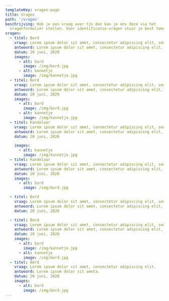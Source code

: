 ```yaml
---
templateKey: vragen-page
title: Vragen
path: '/vragen'
beschrijving: Heb je een vraag over tin dan kan je ons deze via het
  vragenformulier stellen. Voor identificatie-vragen stuur je best twee foto's van het stuk en de hierop aangebrachte merken. De Vlaamse Tinvereniging geeft geen waardebepalingen.
vragen:
  - titel: Bord
    vraag: Lorem ipsum dolor sit amet, consectetur adipiscing elit, sed do eiusmod tempor incididunt ut labore et dolore magna aliqua. Ut enim ad minim veniam, quis nostrud exercitation ullamco laboris nisi.
    antwoord: Lorem ipsum dolor sit amet, consectetur adipiscing elit, sed do eiusmod tempor incididunt ut labore et dolore magna aliqua. Ut enim ad minim veniam, quis nostrud exercitation ullamco laboris nisi.
    datum: 20 juni, 2020
    images:
      - alt: bord
        image: /img/bord.jpg
      - alt: kannetje
        image: /img/kannetje.jpg
  - titel: Bord
    vraag: Lorem ipsum dolor sit amet, consectetur adipiscing elit, sed do eiusmod tempor incididunt ut labore et dolore magna aliqua. Ut enim ad minim veniam, quis nostrud exercitation ullamco laboris nisi ut aliquip ex ea commodo consequat. Duis aute irure dolor in reprehenderit in voluptate velit esse cillum dolore eu fugiat nulla pariatur. Excepteur sint occaecat cupidatat non proident, sunt in culpa qui officia deserunt mollit anim id est laborum.
    antwoord: Lorem ipsum dolor sit amet, consectetur adipiscing elit, sed do eiusmod tempor incididunt ut labore et dolore magna aliqua.
    datum: 20 juni, 2020
    images:
      - alt: bord
        image: /img/bord.jpg
      - alt: kannetje
        image: /img/kannetje.jpg
  - titel: Kandelaar
    vraag: Lorem ipsum dolor sit amet, consectetur adipiscing elit, sed do eiusmod tempor incididunt ut labore et dolore magna aliqua. Ut enim ad minim veniam, quis nostrud exercitation ullamco laboris nisi.
    antwoord: Lorem ipsum dolor sit amet, consectetur adipiscing elit, sed do eiusmod tempor incididunt ut labore et dolore magna aliqua.
    datum: 20 juni, 2020

    images:
      - alt: kannetje
        image: /img/kannetje.jpg
  - titel: Kandelaar
    vraag: Lorem ipsum dolor sit amet, consectetur adipiscing elit, sed do eiusmod tempor incididunt ut labore et dolore magna aliqua. Ut enim ad minim veniam, quis nostrud exercitation ullamco laboris. Lorem ipsum dolor sit amet, consectetur adipiscing elit, sed do eiusmod tempor incididunt ut labore et dolore magna aliqua. Ut enim ad minim veniam, quis nostrud exercitation ullamco laboris. Lorem ipsum dolor sit amet, consectetur adipiscing elit, sed do eiusmod tempor incididunt ut labore et dolore magna aliqua. Ut enim ad minim veniam, quis nostrud exercitation ullamco laboris.
    antwoord: Lorem ipsum dolor sit amet, consectetur adipiscing elit, sed do eiusmod tempor incididunt ut labore et dolore magna aliqua. Lorem ipsum dolor sit amet, consectetur adipiscing elit, sed do eiusmod tempor incididunt ut labore et dolore magna aliqua. Ut enim ad minim veniam, quis nostrud exercitation ullamco laboris.
    datum: 20 juni, 2020
    images:
      - alt: bord
        image: /img/bord.jpg

  - titel: Bord
    vraag: Lorem ipsum dolor sit amet, consectetur adipiscing elit, sed do eiusmod tempor incididunt ut labore et dolore magna aliqua. Ut enim ad minim veniam, quis nostrud exercitation ullamco laboris.
    antwoord: Lorem ipsum dolor sit amet, consectetur adipiscing elit, sed do eiusmod tempor incididunt ut labore et dolore magna aliqua.
    datum: 20 juni, 2020

  - titel: Bord
    vraag: Lorem ipsum dolor sit amet, consectetur adipiscing elit, sed do eiusmod tempor incididunt ut labore et dolore magna aliqua. Ut enim ad minim veniam, quis nostrud exercitation ullamco laboris nisi.
    antwoord: Lorem ipsum dolor sit amet, consectetur adipiscing elit, sed do eiusmod tempor incididunt ut labore et dolore magna aliqua.
    datum: 20 juni, 2020
    images:
      - alt: bord
        image: /img/kannetje.jpg
      - alt: kannetje
        image: /img/bord.jpg
  - titel: Bord
    vraag: Lorem ipsum dolor sit amet, consectetur adipiscing elit.
    antwoord: Lorem ipsum dolor sit ameta.
    datum: 20 juni, 2020
    images:
      - alt: bord
        image: /img/bord.jpg
---
```

